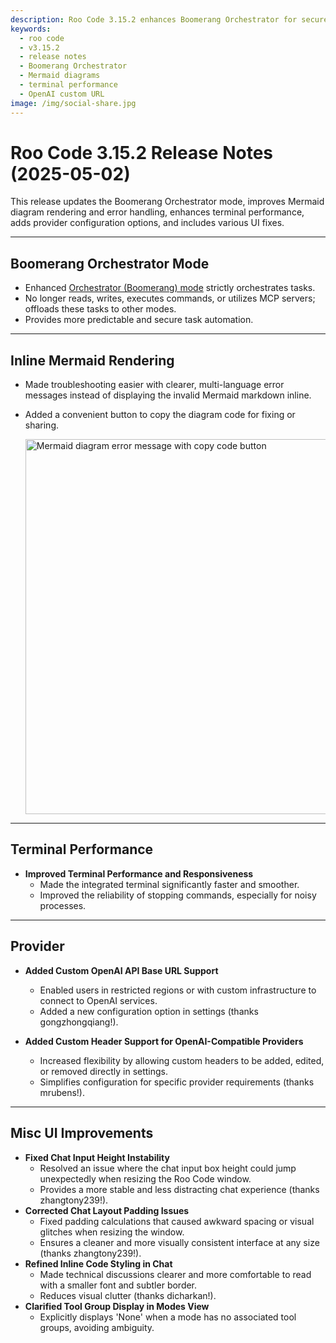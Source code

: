 ```yaml
---
description: Roo Code 3.15.2 enhances Boomerang Orchestrator for secure task automation, improves Mermaid rendering, and adds OpenAI custom URLs.
keywords:
  - roo code
  - v3.15.2
  - release notes
  - Boomerang Orchestrator
  - Mermaid diagrams
  - terminal performance
  - OpenAI custom URL
image: /img/social-share.jpg
---
```


# Roo Code 3.15.2 Release Notes (2025-05-02)

This release updates the Boomerang Orchestrator mode, improves Mermaid diagram rendering and error handling, enhances terminal performance, adds provider configuration options, and includes various UI fixes.

---

## Boomerang Orchestrator Mode

*   Enhanced [Orchestrator (Boomerang) mode](/features/boomerang-tasks) strictly orchestrates tasks.
*   No longer reads, writes, executes commands, or utilizes MCP servers; offloads these tasks to other modes.
*   Provides more predictable and secure task automation.

---

## Inline Mermaid Rendering

*   Made troubleshooting easier with clearer, multi-language error messages instead of displaying the invalid Mermaid markdown inline.
*   Added a convenient button to copy the diagram code for fixing or sharing.

    <img src="/img/v3.15.2/v3.15.2.png" alt="Mermaid diagram error message with copy code button" width="600" />

---

## Terminal Performance

*   **Improved Terminal Performance and Responsiveness**
    *   Made the integrated terminal significantly faster and smoother.
    *   Improved the reliability of stopping commands, especially for noisy processes.   

---

## Provider

*   **Added Custom OpenAI API Base URL Support**
    *   Enabled users in restricted regions or with custom infrastructure to connect to OpenAI services.
    *   Added a new configuration option in settings (thanks gongzhongqiang!).

*   **Added Custom Header Support for OpenAI-Compatible Providers**
    *   Increased flexibility by allowing custom headers to be added, edited, or removed directly in settings.
    *   Simplifies configuration for specific provider requirements (thanks mrubens!).

---

## Misc UI Improvements

*   **Fixed Chat Input Height Instability**
    *   Resolved an issue where the chat input box height could jump unexpectedly when resizing the Roo Code window.
    *   Provides a more stable and less distracting chat experience (thanks zhangtony239!).
*   **Corrected Chat Layout Padding Issues**
    *   Fixed padding calculations that caused awkward spacing or visual glitches when resizing the window.
    *   Ensures a cleaner and more visually consistent interface at any size (thanks zhangtony239!).
*   **Refined Inline Code Styling in Chat**
    *   Made technical discussions clearer and more comfortable to read with a smaller font and subtler border.
    *   Reduces visual clutter (thanks dicharkan!).
*   **Clarified Tool Group Display in Modes View**
    *   Explicitly displays 'None' when a mode has no associated tool groups, avoiding ambiguity.